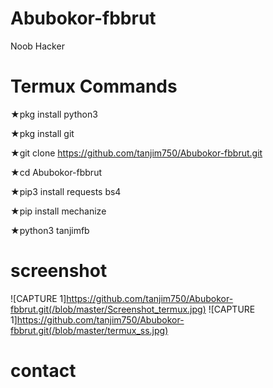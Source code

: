 # Abubokor-fbbrut
Noob Hacker

# Termux Commands

★pkg install python3

★pkg install git

★git clone https://github.com/tanjim750/Abubokor-fbbrut.git

★cd Abubokor-fbbrut

★pip3 install requests bs4


★pip install mechanize

★python3 tanjimfb

# screenshot
![CAPTURE 1]https://github.com/tanjim750/Abubokor-fbbrut.git(/blob/master/Screenshot_termux.jpg)
![CAPTURE 1]https://github.com/tanjim750/Abubokor-fbbrut.git(/blob/master/termux_ss.jpg)

# contact 
